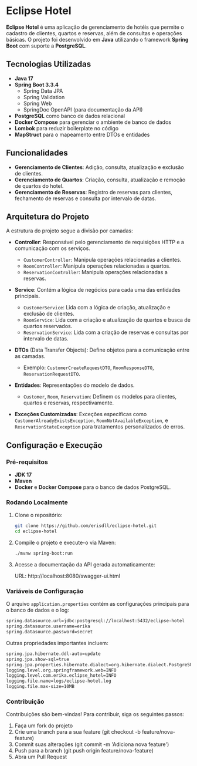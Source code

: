 # Eclipse Hotel

**Eclipse Hotel** é uma aplicação de gerenciamento de hotéis que permite o cadastro de clientes, quartos e reservas, além de consultas e operações básicas. O projeto foi desenvolvido em **Java** utilizando o framework **Spring Boot** com suporte a **PostgreSQL**.

## Tecnologias Utilizadas

- **Java 17**
- **Spring Boot 3.3.4**
  - Spring Data JPA
  - Spring Validation
  - Spring Web
  - SpringDoc OpenAPI (para documentação da API)
- **PostgreSQL** como banco de dados relacional
- **Docker Compose** para gerenciar o ambiente de banco de dados
- **Lombok** para reduzir boilerplate no código
- **MapStruct** para o mapeamento entre DTOs e entidades

## Funcionalidades

- **Gerenciamento de Clientes**: Adição, consulta, atualização e exclusão de clientes.
- **Gerenciamento de Quartos**: Criação, consulta, atualização e remoção de quartos do hotel.
- **Gerenciamento de Reservas**: Registro de reservas para clientes, fechamento de reservas e consulta por intervalo de datas.

## Arquitetura do Projeto

A estrutura do projeto segue a divisão por camadas:

- **Controller**: Responsável pelo gerenciamento de requisições HTTP e a comunicação com os serviços.
  - `CustomerController`: Manipula operações relacionadas a clientes.
  - `RoomController`: Manipula operações relacionadas a quartos.
  - `ReservationController`: Manipula operações relacionadas a reservas.
  
- **Service**: Contém a lógica de negócios para cada uma das entidades principais.
  - `CustomerService`: Lida com a lógica de criação, atualização e exclusão de clientes.
  - `RoomService`: Lida com a criação e atualização de quartos e busca de quartos reservados.
  - `ReservationService`: Lida com a criação de reservas e consultas por intervalo de datas.

- **DTOs** (Data Transfer Objects): Define objetos para a comunicação entre as camadas.
  - Exemplo: `CustomerCreateRequestDTO`, `RoomResponseDTO`, `ReservationRequestDTO`.

- **Entidades**: Representações do modelo de dados.
  - `Customer`, `Room`, `Reservation`: Definem os modelos para clientes, quartos e reservas, respectivamente.

- **Exceções Customizadas**: Exceções específicas como `CustomerAlreadyExistsException`, `RoomNotAvailableException`, e `ReservationStateException` para tratamentos personalizados de erros.

## Configuração e Execução

### Pré-requisitos

- **JDK 17**
- **Maven**
- **Docker** e **Docker Compose** para o banco de dados PostgreSQL.

### Rodando Localmente

1. Clone o repositório:
   ```bash
   git clone https://github.com/erisdll/eclipse-hotel.git
   cd eclipse-hotel

2. Compile o projeto e execute-o via Maven:
   ```bash
   ./mvnw spring-boot:run

3. Acesse a documentação da API gerada automaticamente:
  
    URL: http://localhost:8080/swagger-ui.html

### Variáveis de Configuração

O arquivo `application.properties` contém as configurações principais para o banco de dados e o log:

```bash
spring.datasource.url=jdbc:postgresql://localhost:5432/eclipse-hotel
spring.datasource.username=erika
spring.datasource.password=secret
```

Outras propriedades importantes incluem:
```bash
spring.jpa.hibernate.ddl-auto=update
spring.jpa.show-sql=true
spring.jpa.properties.hibernate.dialect=org.hibernate.dialect.PostgreSQLDialect
logging.level.org.springframework.web=INFO
logging.level.com.erika.eclipse_hotel=INFO
logging.file.name=logs/eclipse-hotel.log
logging.file.max-size=10MB
```

### Contribuição

Contribuições são bem-vindas! Para contribuir, siga os seguintes passos:
1. Faça um fork do projeto
2. Crie uma branch para a sua feature (git checkout -b feature/nova-feature)
3. Commit suas alterações (git commit -m 'Adiciona nova feature')
4. Push para a branch (git push origin feature/nova-feature)
5. Abra um Pull Request
